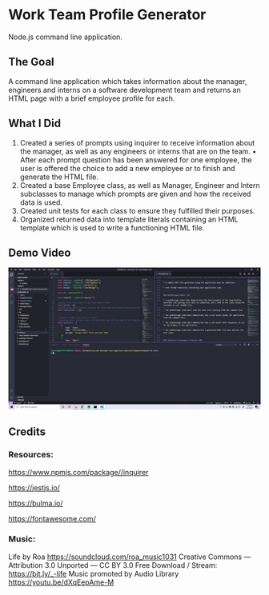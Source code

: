 # Work Team Profile Generator
Node.js command line application.

## The Goal
A command line application which takes information about the manager, engineers and interns on a software development team and returns an HTML page with a brief employee profile for each.

## What I Did 
1. Created a series of prompts using inquirer to receive information about the manager, as well as any engineers or interns that are on the team. 
  • After each prompt question has been answered for one employee, the user is offered the choice to add a new employee or to finish and generate the HTML file.
2. Created a base Employee class, as well as Manager, Engineer and Intern subclasses to manage which prompts are given and how the received data is used.
3. Created unit tests for each class to ensure they fulfilled their purposes.
4. Organized returned data into template literals containing an HTML template which is used to write a functioning HTML file.

## Demo Video
[![Demo Video](https://github.com/CorrinneW/Team-Profile-HTML-Page-Generator/blob/main/assets/Slide_1.jpg)](https://www.youtube.com/watch?v=z_v2XS58nZI "Demo for Team Profile HTML Page Generator")

## Credits
### Resources:
https://www.npmjs.com/package//inquirer

https://jestjs.io/

https://bulma.io/

https://fontawesome.com/

### Music:
Life by Roa https://soundcloud.com/roa_music1031
Creative Commons — Attribution 3.0 Unported — CC BY 3.0
Free Download / Stream: https://bit.ly/_-life
Music promoted by Audio Library https://youtu.be/dXqEepAme-M
